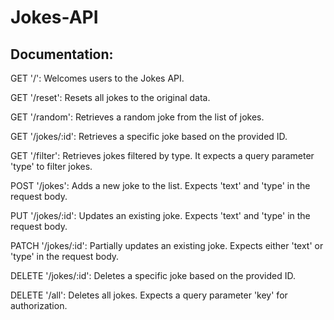 # Jokes-API
## Documentation:

GET '/': Welcomes users to the Jokes API.

GET '/reset': Resets all jokes to the original data.

GET '/random': Retrieves a random joke from the list of jokes.

GET '/jokes/:id': Retrieves a specific joke based on the provided ID.

GET '/filter': Retrieves jokes filtered by type. It expects a query parameter 'type' to filter jokes.

POST '/jokes': Adds a new joke to the list. Expects 'text' and 'type' in the request body.

PUT '/jokes/:id': Updates an existing joke. Expects 'text' and 'type' in the request body.

PATCH '/jokes/:id': Partially updates an existing joke. Expects either 'text' or 'type' in the request body.

DELETE '/jokes/:id': Deletes a specific joke based on the provided ID.

DELETE '/all': Deletes all jokes. Expects a query parameter 'key' for authorization.
